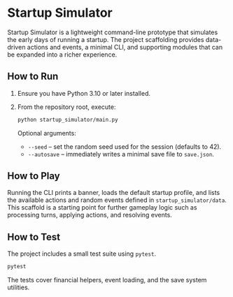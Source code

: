 # Startup Simulator

Startup Simulator is a lightweight command-line prototype that simulates the early days of running a startup. The project scaffolding provides data-driven actions and events, a minimal CLI, and supporting modules that can be expanded into a richer experience.

## How to Run

1. Ensure you have Python 3.10 or later installed.
2. From the repository root, execute:

   ```bash
   python startup_simulator/main.py
   ```

   Optional arguments:

   - `--seed` – set the random seed used for the session (defaults to 42).
   - `--autosave` – immediately writes a minimal save file to `save.json`.

## How to Play

Running the CLI prints a banner, loads the default startup profile, and lists the available actions and random events defined in `startup_simulator/data`. This scaffold is a starting point for further gameplay logic such as processing turns, applying actions, and resolving events.

## How to Test

The project includes a small test suite using `pytest`.

```bash
pytest
```

The tests cover financial helpers, event loading, and the save system utilities.
